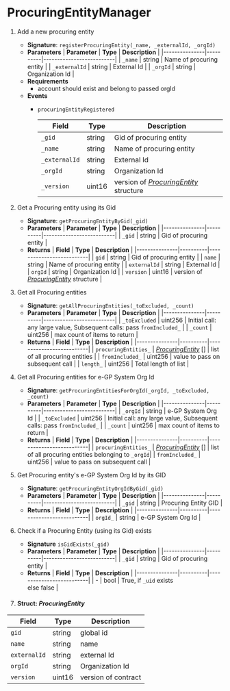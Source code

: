 # ProcuringEntityManager
1.  Add a new procuring entity

    -   **Signature**: 
       `registerProcuringEntity(_name, _externalId, _orgId)`
    -   **Parameters**
        | **Parameter** | **Type** | **Description**          |
        |---------------|----------|--------------------------|
        | `_name`        | string   | Name of procuring entity |
        | `_externalId`  | string   | External Id              |
        | `_orgId`       | string   | Organization Id |
      - **Requirements**
        - account should exist and belong to passed orgId
    - **Events**
        -   `procuringEntityRegistered`
        
            | **Field**  | **Type** | **Description**          |
            |---------------|----------|--------------------------|
            | `_gid`        | string   | Gid of procuring entity |
            | `_name`        | string   | Name of procuring entity |
            | `_externalId`  | string   | External Id              |
            | `_orgId`       | string   | Organization Id           |
            | `_version`       | uint16   | version of [*ProcuringEntity*](#struct-procuringentity) structure           |

2.  Get a Procuring entity using its Gid

    -   **Signature**: 
       `getProcuringEntityByGid(_gid)`
    -   **Parameters**
        | **Parameter** | **Type** | **Description**          |
        |---------------|----------|--------------------------|
         | `_gid`        | string   | Gid of procuring entity |
    -   **Returns**
        | **Field**  | **Type** | **Description**          |
        |---------------|----------|--------------------------|
        | `gid`        | string   | Gid of procuring entity |
        | `name`        | string   | Name of procuring entity |
        | `externalId`  | string   | External Id              |
        | `orgId`       | string   | Organization Id           |
        | `version` | uint16  | version of [*ProcuringEntity*](#struct-procuringentity) structure |

3.  Get all Procuring entities

    -   **Signature**: 
       `getAllProcuringEntities(_toExcluded, _count)`
    -   **Parameters**
        | **Parameter** | **Type** | **Description**          |
        |---------------|----------|--------------------------|
         | `_toExcluded`   | uint256   | Initial call: any large value, Subsequent calls: pass `fromIncluded_` |
         | `_count`   | uint256   | max count of items to return |
    -   **Returns**
        | **Field**  | **Type** | **Description**          |
        |---------------|----------|--------------------------|
        | `procuringEntities_` | [*ProcuringEntity*](#struct-procuringentity) []  | list of all procuring entities |
        |  `fromIncluded_` | uint256   | value to pass on subsequent call |
        |  `length_`   | uint256   | Total length of list |

4.  Get all Procuring entities for e-GP System Org Id

    -   **Signature**: 
       `getProcuringEntitiesForOrgId(_orgId, _toExcluded, _count)`
    -   **Parameters**
        | **Parameter** | **Type** | **Description**          |
        |---------------|----------|--------------------------|
        | `_orgId`       | string   | e-GP System Org Id |
         | `_toExcluded`   | uint256   | Initial call: any large value, Subsequent calls: pass `fromIncluded_` |
         | `_count`   | uint256   | max count of items to return |
    -   **Returns**
        | **Field**  | **Type** | **Description**          |
        |---------------|----------|--------------------------|
        | `procuringEntities_` | [*ProcuringEntity*](#struct-procuringentity) []  | list of all procuring entities belonging to `_orgId`|
        |  `fromIncluded_` | uint256   | value to pass on subsequent call |

5.  Get Procuring entity's e-GP System Org Id by its GID

    -   **Signature**: 
       `getProcuringEntityOrgIdByGid(_gid)`
    -   **Parameters**
        | **Parameter** | **Type** | **Description**          |
        |---------------|----------|--------------------------|
        | `_gid`       | string   | Procuring Entity GID |
    -   **Returns**
        | **Field**  | **Type** | **Description**          |
        |---------------|----------|--------------------------|
        | `orgId_`      | string  | e-GP System Org Id |

6.  Check if a Procuring Entity (using its Gid) exists
	-   **Signature**
       `isGidExists(_gid)`
    -   **Parameters**
        | **Parameter** | **Type** | **Description**          |
        |---------------|----------|--------------------------|
         | `_gid`        | string | Gid of procuring entity |
    -   **Returns**
        | **Field** | **Type** | **Description**          |
        |---------------|----------|--------------------------|
         | - | bool  | True, if `_uid`  exists<br> else false |
7. #### Struct: ***ProcuringEntity*** 
| **Field** | **Type**                                         | **Description**                                                                                 |
|---------------|--------------------------------------------------|-------------------------------------------------------------------------------------------------|
| `gid` | string | global id |
| `name` | string | name |
| `externalId` | string | external Id |
| `orgId` | string | Organization Id |
| `version` | uint16  | version of contract |
